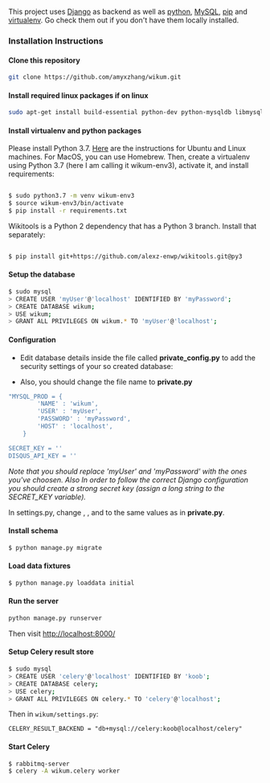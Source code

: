 

This project uses [Django](https://www.djangoproject.com/download/) as backend as well as [python](https://www.python.org/downloads/), [MySQL](https://www.mysql.com/downloads/), [pip](https://pip.pypa.io/en/stable/installing/) and [virtualenv](https://virtualenv.pypa.io/en/stable/installation/). Go check them out if you don't have them locally installed.

### Installation Instructions



#### Clone this repository

```sh
git clone https://github.com/amyxzhang/wikum.git
```

#### Install required linux packages if on linux
```sh
sudo apt-get install build-essential python-dev python-mysqldb libmysqlclient-dev python-mysqldb
```

#### Install virtualenv and python packages

Please install Python 3.7. [Here](https://tecadmin.net/install-python-3-7-on-ubuntu-linuxmint/) are the instructions for Ubuntu and Linux machines. For MacOS, you can use Homebrew. Then, create a virtualenv using Python 3.7 (here I am calling it wikum-env3), activate it, and install requirements:
```sh

$ sudo python3.7 -m venv wikum-env3
$ source wikum-env3/bin/activate
$ pip install -r requirements.txt

```

Wikitools is a Python 2 dependency that has a Python 3 branch. Install that separately:
```sh

$ pip install git+https://github.com/alexz-enwp/wikitools.git@py3

```


#### Setup the database

```sh
$ sudo mysql
> CREATE USER 'myUser'@'localhost' IDENTIFIED BY 'myPassword';
> CREATE DATABASE wikum;
> USE wikum;
> GRANT ALL PRIVILEGES ON wikum.* TO 'myUser'@'localhost';

```


#### Configuration
* Edit database details inside the file called **private_config.py** to add the security settings of your so created database:

* Also, you should change the file name to **private.py**

```sh
"MYSQL_PROD = {
        'NAME' : 'wikum',
        'USER' : 'myUser',
        'PASSWORD' : 'myPassword',
        'HOST' : 'localhost',
    }

SECRET_KEY = ''
DISQUS_API_KEY = ''
```
*Note that you should replace 'myUser' and 'myPassword' with the ones you've choosen. Also In order to follow the correct Django configuration you should create a strong secret key (assign a long string to the SECRET_KEY variable).*


In settings.py, change <NAME>, <USER>, and <PASSWORD> to the same values as in **private.py**. 



#### Install schema

```sh
$ python manage.py migrate
```

#### Load data fixtures

```sh
$ python manage.py loaddata initial
```


#### Run the server
```sh
python manage.py runserver
```

Then visit [http://localhost:8000/](http://localhost:8000/)

#### Setup Celery result store

```sh
$ sudo mysql
> CREATE USER 'celery'@'localhost' IDENTIFIED BY 'koob';
> CREATE DATABASE celery;
> USE celery;
> GRANT ALL PRIVILEGES ON celery.* TO 'celery'@'localhost';
```

Then in `wikum/settings.py`:

```
CELERY_RESULT_BACKEND = "db+mysql://celery:koob@localhost/celery"
```

#### Start Celery

```sh
$ rabbitmq-server
$ celery -A wikum.celery worker
```
